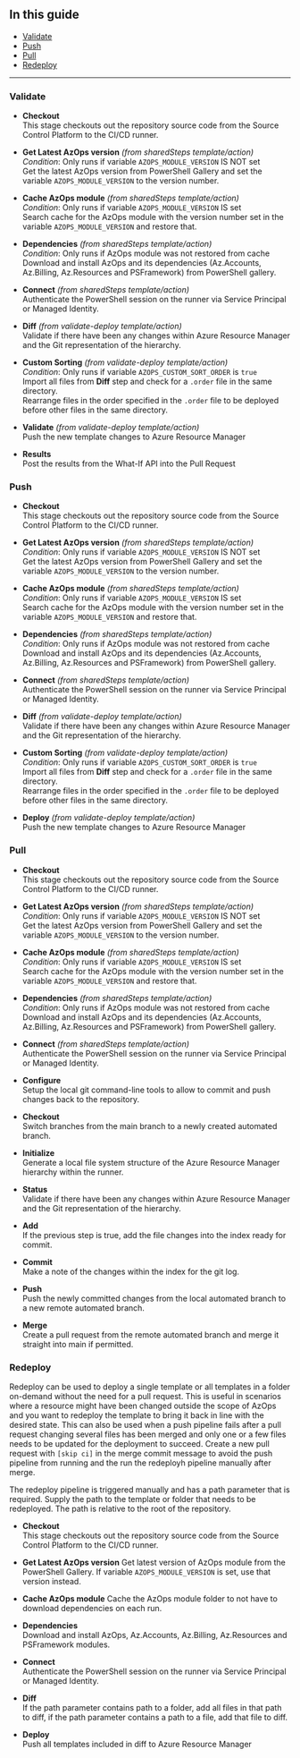 ## In this guide

- [Validate](#validate)
- [Push](#push)
- [Pull](#pull)
- [Redeploy](#redeploy)

---

### Validate

* **Checkout**  
  This stage checkouts out the repository source code from the Source Control Platform to the CI/CD runner.

* **Get Latest AzOps version** *(from sharedSteps template/action)*  
  *Condition*: Only runs if variable `AZOPS_MODULE_VERSION` IS NOT set  
  Get the latest AzOps version from PowerShell Gallery and set the variable `AZOPS_MODULE_VERSION` to the version number.

* **Cache AzOps module** *(from sharedSteps template/action)*  
  *Condition*: Only runs if variable `AZOPS_MODULE_VERSION` IS set  
  Search cache for the AzOps module with the version number set in the variable `AZOPS_MODULE_VERSION` and restore that.

* **Dependencies** *(from sharedSteps template/action)*  
  *Condition*: Only runs if AzOps module was not restored from cache  
  Download and install AzOps and its dependencies (Az.Accounts, Az.Billing, Az.Resources and PSFramework) from PowerShell gallery.

* **Connect** *(from sharedSteps template/action)*  
  Authenticate the PowerShell session on the runner via Service Principal or Managed Identity.  

* **Diff** *(from validate-deploy template/action)*  
  Validate if there have been any changes within Azure Resource Manager and the Git representation of the hierarchy.

* **Custom Sorting** *(from validate-deploy template/action)*  
  *Condition*: Only runs if variable `AZOPS_CUSTOM_SORT_ORDER` is `true`  
  Import all files from **Diff** step and check for a `.order` file in the same directory.  
  Rearrange files in the order specified in the `.order` file to be deployed before other files in the same directory.

* **Validate** *(from validate-deploy template/action)*  
  Push the new template changes to Azure Resource Manager
  
* **Results**  
  Post the results from the What-If API into the Pull Request

### Push

* **Checkout**  
  This stage checkouts out the repository source code from the Source Control Platform to the CI/CD runner.

* **Get Latest AzOps version** *(from sharedSteps template/action)*  
  *Condition*: Only runs if variable `AZOPS_MODULE_VERSION` IS NOT set  
  Get the latest AzOps version from PowerShell Gallery and set the variable `AZOPS_MODULE_VERSION` to the version number.

* **Cache AzOps module** *(from sharedSteps template/action)*  
  *Condition*: Only runs if variable `AZOPS_MODULE_VERSION` IS set  
  Search cache for the AzOps module with the version number set in the variable `AZOPS_MODULE_VERSION` and restore that.

* **Dependencies** *(from sharedSteps template/action)*  
  *Condition*: Only runs if AzOps module was not restored from cache  
  Download and install AzOps and its dependencies (Az.Accounts, Az.Billing, Az.Resources and PSFramework) from PowerShell gallery.

* **Connect** *(from sharedSteps template/action)*  
  Authenticate the PowerShell session on the runner via Service Principal or Managed Identity.

* **Diff** *(from validate-deploy template/action)*  
  Validate if there have been any changes within Azure Resource Manager and the Git representation of the hierarchy.

* **Custom Sorting** *(from validate-deploy template/action)*  
  *Condition*: Only runs if variable `AZOPS_CUSTOM_SORT_ORDER` is `true`  
  Import all files from **Diff** step and check for a `.order` file in the same directory.  
  Rearrange files in the order specified in the `.order` file to be deployed before other files in the same directory.

* **Deploy** *(from validate-deploy template/action)*  
  Push the new template changes to Azure Resource Manager

### Pull

* **Checkout**  
  This stage checkouts out the repository source code from the Source Control Platform to the CI/CD runner.

* **Get Latest AzOps version** *(from sharedSteps template/action)*  
  *Condition*: Only runs if variable `AZOPS_MODULE_VERSION` IS NOT set  
  Get the latest AzOps version from PowerShell Gallery and set the variable `AZOPS_MODULE_VERSION` to the version number.

* **Cache AzOps module** *(from sharedSteps template/action)*  
  *Condition*: Only runs if variable `AZOPS_MODULE_VERSION` IS set  
  Search cache for the AzOps module with the version number set in the variable `AZOPS_MODULE_VERSION` and restore that.

* **Dependencies** *(from sharedSteps template/action)*  
  *Condition*: Only runs if AzOps module was not restored from cache  
  Download and install AzOps and its dependencies (Az.Accounts, Az.Billing, Az.Resources and PSFramework) from PowerShell gallery.

* **Connect** *(from sharedSteps template/action)*  
  Authenticate the PowerShell session on the runner via Service Principal or Managed Identity.

* **Configure**  
  Setup the local git command-line tools to allow to commit and push changes back to the repository.

* **Checkout**  
  Switch branches from the main branch to a newly created automated branch.

* **Initialize**  
  Generate a local file system structure of the Azure Resource Manager hierarchy within the runner.

* **Status**  
  Validate if there have been any changes within Azure Resource Manager and the Git representation of the hierarchy.

* **Add**  
  If the previous step is true, add the file changes into the index ready for commit.

* **Commit**  
  Make a note of the changes within the index for the git log.

* **Push**  
  Push the newly committed changes from the local automated branch to a new remote automated branch.

* **Merge**  
  Create a pull request from the remote automated branch and merge it straight into main if permitted.

### Redeploy

Redeploy can be used to deploy a single template or all templates in a folder on-demand without the need for a pull request. This is useful in scenarios where a resource might have been changed outside the scope of AzOps and you want to redeploy the template to bring it back in line with the desired state. This can also be used when a push pipeline fails after a pull request changing several files has been merged and only one or a few files needs to be updated for the deployment to succeed. Create a new pull request with `[skip ci]` in the merge commit message to avoid the push pipeline from running and the run the redeployh pipeline manually after merge.

The redeploy pipeline is triggered manually and has a path parameter that is required. Supply the path to the template or folder that needs to be redeployed. The path is relative to the root of the repository.

* **Checkout**  
  This stage checkouts out the repository source code from the Source Control Platform to the CI/CD runner.

* **Get Latest AzOps version**
  Get latest version of AzOps module from the PowerShell Gallery. If variable `AZOPS_MODULE_VERSION` is set, use that version instead.

* **Cache AzOps module**
  Cache the AzOps module folder to not have to download dependencies on each run.

* **Dependencies**  
  Download and install AzOps, Az.Accounts, Az.Billing, Az.Resources and PSFramework modules.

* **Connect**  
  Authenticate the PowerShell session on the runner via Service Principal or Managed Identity.

* **Diff**  
  If the path parameter contains path to a folder, add all files in that path to diff, if the path parameter contains a path to a file, add that file to diff.

* **Deploy**  
  Push all templates included in diff to Azure Resource Manager